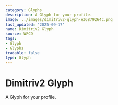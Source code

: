 ```yaml
---
category: Glyphs
description: A Glyph for your profile.
image: ../images/dimitriv2-glyph-e36879264c.png
last_updated: '2025-09-17'
name: Dimitriv2 Glyph
source: WFCD
tags:
- Glyph
- Glyphs
tradable: false
type: Glyph
---
```


# Dimitriv2 Glyph

A Glyph for your profile.

